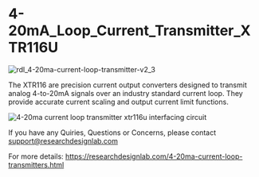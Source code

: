 # 4-20mA_Loop_Current_Transmitter_XTR116U

![rdl_4-20ma-current-loop-transmitter-v2_3](https://user-images.githubusercontent.com/8509587/30512149-e73832b0-9b05-11e7-8144-3905d5036112.gif)

The XTR116 are precision current output converters designed to transmit analog 4-to-20mA signals over an industry standard current loop. They provide accurate current scaling and output current limit functions.

![4-20ma current loop transmitter xtr116u interfacing circuit](https://user-images.githubusercontent.com/8509587/30512411-b779d946-9b0c-11e7-934c-1096272584e6.png)



If you have any Quiries, Questions or Concerns, please contact support@researchdesignlab.com

For more details: https://researchdesignlab.com/4-20ma-current-loop-transmitters.html

